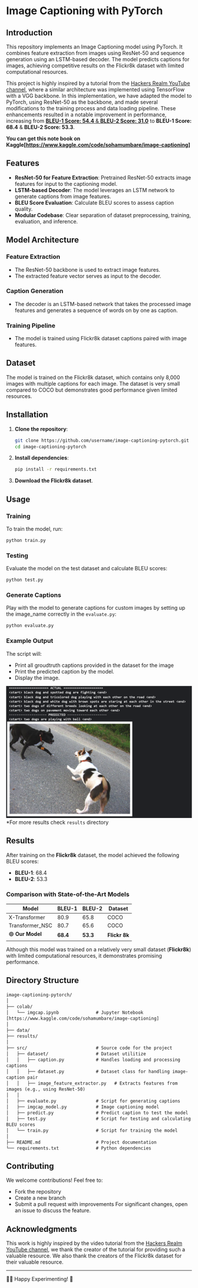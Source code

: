 # Image Captioning with PyTorch

## Introduction
This repository implements an Image Captioning model using PyTorch. It combines feature extraction from images using ResNet-50 and sequence generation using an LSTM-based decoder. The model predicts captions for images, achieving competitive results on the Flickr8k dataset with limited computational resources.

This project is highly inspired by a tutorial from the [Hackers Realm YouTube channel](https://youtu.be/fUSTbGrL1tc?si=XW71Q1lOOz7Q8ue6), where a similar architecture was implemented using TensorFlow with a VGG backbone. In this implementation, we have adapted the model to PyTorch, using ResNet-50 as the backbone, and made several modifications to the training process and data loading pipeline. These enhancements resulted in a notable improvement in performance, increasing from [**BLEU-1 Score: 54.4** & **BLEU-2 Score: 31.0**](https://www.patreon.com/HackersRealm/shop/image-caption-generator-flickr8k-dataset-329024?utm_medium=clipboard_copy&utm_source=copyLink&utm_campaign=productshare_creator&utm_content=join_link)  to **BLEU-1 Score: 68.4** & **BLEU-2 Score: 53.3**.

**You can get this note book on Kaggle[https://www.kaggle.com/code/sohamumbare/image-captioning]**


## Features
- **ResNet-50 for Feature Extraction**: Pretrained ResNet-50 extracts image features for input to the captioning model.
- **LSTM-based Decoder**: The model leverages an LSTM network to generate captions from image features.
- **BLEU Score Evaluation**: Calculate BLEU scores to assess caption quality.
- **Modular Codebase**: Clear separation of dataset preprocessing, training, evaluation, and inference.

## Model Architecture

### Feature Extraction
- The ResNet-50 backbone is used to extract image features.
- The extracted feature vector serves as input to the decoder.

### Caption Generation
- The decoder is an LSTM-based network that takes the processed image features and generates a sequence of words on by one as caption.

### Training Pipeline
- The model is trained using Flickr8k dataset captions paired with image features.

## Dataset
The model is trained on the Flickr8k dataset, which contains only 8,000 images with multiple captions for each image. The dataset is very small compared to COCO but demonstrates good performance given limited resources.

## Installation

1. **Clone the repository**:
    ```bash
    git clone https://github.com/username/image-captioning-pytorch.git
    cd image-captioning-pytorch
    ```

2. **Install dependencies**:
    ```bash
    pip install -r requirements.txt
    ```

3. **Download the Flickr8k dataset**.

## Usage

### Training
To train the model, run:

```bash
python train.py
```

### Testing
Evaluate the model on the test dataset and calculate BLEU scores:

```bash
python test.py
```

### Generate Captions
Play with the model to generate captions for custom images by setting up the image_name correctly in the `evaluate.py`:

```bash
python evaluate.py
```


### Example Output
The script will:
- Print all groudtruth captions provided in the dataset for the image
- Print the predicted caption by the model.
- Display the image.

![Output Image](results/dogs.png)
*For more results check `results` directory


## Results

After training on the **Flickr8k** dataset, the model achieved the following BLEU scores:

- **BLEU-1**: 68.4
- **BLEU-2**: 53.3

### Comparison with State-of-the-Art Models

| **Model**            | **BLEU-1** | **BLEU-2** | **Dataset**  |
|-----------------------|------------|------------|--------------|
| X-Transformer         | 80.9       | 65.8       | COCO         |
| Transformer_NSC       | 80.7       | 65.6       | COCO         |
| 🟢 **Our Model**       | **68.4**   | **53.3**   | **Flickr 8k** |


Although this model was trained on a relatively very small dataset (**Flickr8k**) with limited computational resources, it demonstrates promising performance.

## Directory Structure
```
image-captioning-pytorch/
│
├── colab/
│   └── imgcap.ipynb              # Jupyter Notebook [https://www.kaggle.com/code/sohamumbare/image-captioning]
│
├── data/
├── results/
│
├── src/                          # Source code for the project
│   ├── dataset/                  # Dataset utilitize
│   │   ├── caption.py            # Handles loading and processing captions
│   │   ├── dataset.py            # Dataset class for handling image-caption pair
│   │   ├── image_feature_extractor.py   # Extracts features from images (e.g., using ResNet-50)
│   │ 
│   ├── evaluate.py               # Script for generating captions
│   ├── imgcap_model.py           # Image captioning model
│   ├── predict.py                # Predict caption to test the model
│   ├── test.py                   # Script for testing and calculating BLEU scores
│   └── train.py                  # Script for training the model      
│
├── README.md                     # Project documentation
└── requirements.txt              # Python dependencies
```
## Contributing
We welcome contributions! Feel free to:

- Fork the repository
- Create a new branch
- Submit a pull request with improvements
For significant changes, open an issue to discuss the feature.

## Acknowledgments
This work is highly inspired by the video tutorial from the [Hackers Realm YouTube channel](https://youtu.be/fUSTbGrL1tc?si=XW71Q1lOOz7Q8ue6), we thank the creator of the tutorial for providing such a valuable resource. We also thank the creators of the Flickr8k dataset for their valuable resource.

---

🧑‍💻 Happy Experimenting! 🔬


